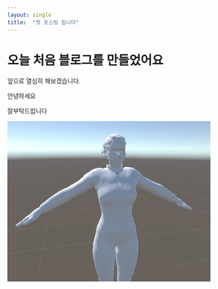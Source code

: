 ```yaml
---
layout: single
title:  "첫 포스팅 입니다"
---
```


# 오늘 처음 블로그를 만들었어요

앞으로 열심히 해보겠습니다.

안녕하세요

잘부탁드립니다

![woman](../images/2022-11-17-first/woman-1669197353470-5.png)

